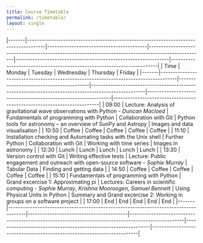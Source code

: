 ```yaml
---
title: Course Timetable
permalink: /timetable/
layout: single
---
```


|-------|-------------------------------------------------------------------------------------|-----------------------------------------|----------------------------------------------------------------------------------------------------|---------------------------------------------------------------|------------------------------------------------------------------------|
|  Time | Monday                                                                              | Tuesday                                 | Wednesday                                                                                          | Thursday                                                      | Friday                                                                 |
|-------|-------------------------------------------------------------------------------------|-----------------------------------------|----------------------------------------------------------------------------------------------------|---------------------------------------------------------------|------------------------------------------------------------------------|
| 09:00 | Lecture: Analysis of gravitational wave observations with Python - *Duncan Macloed* | Fundamentals of programming with Python | Collaboration with Git                                                                             | Python tools for astronomy – an overview of SunPy and Astropy | Images and data visualisation                                          |
| 10:50 | Coffee                                                                              | Coffee                                  | Coffee                                                                                             | Coffee                                                        | Coffee                                                                 |
| 11:10 | Installation checking and Automating tasks with the Unix shell                      | Further Python                          | Collaboration with Git                                                                             | Working with time series                                      | Images in astronomy                                                    |
| 12:30 | Lunch                                                                               | Lunch                                   | Lunch                                                                                              | Lunch                                                         | Lunch                                                                  |
| 13:30 | Version control with Git                                                            | Writing effective tests                 | Lecture: Public engagement and outreach with open-source software - *Sophie Murray*                | Tabular Data                                                  | Finding and getting data                                               |
| 14:50 | Coffee                                                                              | Coffee                                  | Coffee                                                                                             | Coffee                                                        | Coffee                                                                 |
| 15:10 | Fundamentals of programming with Python                                             | Grand excercise 1: Approximating pi     | Lectures: Careers in scientific computing - *Sophie Murray*, *Krishna Mooroogen*, *Samuel Bennett* | Using Physical Units in Python                                | Summary and Grand excercise 2: Working in groups on a software project |
| 17:00 | End                                                                                 | End                                     | End                                                                                                | End                                                           | End                                                                    |
|-------|-------------------------------------------------------------------------------------|-----------------------------------------|----------------------------------------------------------------------------------------------------|---------------------------------------------------------------|------------------------------------------------------------------------|


